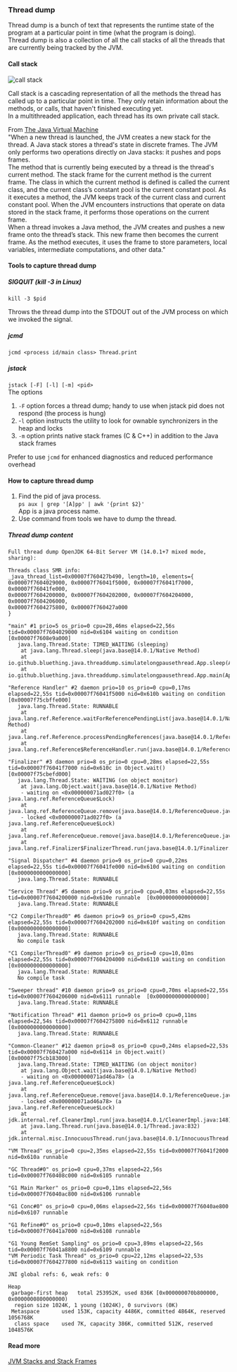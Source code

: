 ### Thread dump

Thread dump is a bunch of text that represents the runtime state of the program at a particular point in time (what the program is doing).  
Thread dump is also a collection of all the call stacks of all the threads that are currently being tracked by the JVM.

#### Call stack

![call stack](https://github.com/bluething/learnjava/blob/main/images/callstack.png?raw=true)

Call stack is a cascading representation of all the methods the thread has called up to a particular point in time. They only retain information about the methods, or calls, that haven't finished executing yet.  
In a multithreaded application, each thread has its own private call stack.

From [The Java Virtual Machine](https://www.artima.com/insidejvm/ed2/jvm8.html)  
"When a new thread is launched, the JVM creates a new stack for the thread. A Java stack stores a thread's state in discrete frames. The JVM only performs two operations directly on Java stacks: it pushes and pops frames.  
The method that is currently being executed by a thread is the thread's current method. The stack frame for the current method is the current frame. The class in which the current method is defined is called the current class, and the current class’s constant pool is the current constant pool. As it executes a method, the JVM keeps track of the current class and current constant pool. When the JVM encounters instructions that operate on data stored in the stack frame, it performs those operations on the current frame.  
When a thread invokes a Java method, the JVM creates and pushes a new frame onto the thread’s stack. This new frame then becomes the current frame. As the method executes, it uses the frame to store parameters, local variables, intermediate computations, and other data."

#### Tools to capture thread dump

##### SIGQUIT (kill -3 in Linux)

`kill -3 $pid`

Throws the thread dump into the STDOUT out of the JVM process on which we invoked the signal.

##### jcmd

`jcmd <process id/main class> Thread.print`

##### jstack

`jstack [-F] [-l] [-m] <pid>`  
The options  
1. `-F` option forces a thread dump; handy to use when jstack pid does not respond (the process is hung)  
2. -`l` option instructs the utility to look for ownable synchronizers in the heap and locks  
3. `-m` option prints native stack frames (C & C++) in addition to the Java stack frames

Prefer to use `jcmd` for enhanced diagnostics and reduced performance overhead

#### How to capture thread dump

1. Find the pid of java process.  
   `ps aux | grep '[A]pp' | awk '{print $2}'`  
   App is a java process name.
2. Use command from tools we have to dump the thread.

##### Thread dump content

```text
Full thread dump OpenJDK 64-Bit Server VM (14.0.1+7 mixed mode, sharing):

Threads class SMR info:
_java_thread_list=0x00007f760427b490, length=10, elements={
0x00007f7604029000, 0x00007f76041f5000, 0x00007f76041f7000, 0x00007f76041fe000,
0x00007f7604200000, 0x00007f7604202000, 0x00007f7604204000, 0x00007f7604206000,
0x00007f7604275800, 0x00007f760427a000
}

"main" #1 prio=5 os_prio=0 cpu=28,46ms elapsed=22,56s tid=0x00007f7604029000 nid=0x6104 waiting on condition  [0x00007f7608e9a000]
   java.lang.Thread.State: TIMED_WAITING (sleeping)
	at java.lang.Thread.sleep(java.base@14.0.1/Native Method)
	at io.github.bluething.java.threaddump.simulatelongpausethread.App.sleep(App.java:12)
	at io.github.bluething.java.threaddump.simulatelongpausethread.App.main(App.java:7)

"Reference Handler" #2 daemon prio=10 os_prio=0 cpu=0,17ms elapsed=22,55s tid=0x00007f76041f5000 nid=0x610b waiting on condition  [0x00007f75cbffe000]
   java.lang.Thread.State: RUNNABLE
	at java.lang.ref.Reference.waitForReferencePendingList(java.base@14.0.1/Native Method)
	at java.lang.ref.Reference.processPendingReferences(java.base@14.0.1/Reference.java:241)
	at java.lang.ref.Reference$ReferenceHandler.run(java.base@14.0.1/Reference.java:213)

"Finalizer" #3 daemon prio=8 os_prio=0 cpu=0,28ms elapsed=22,55s tid=0x00007f76041f7000 nid=0x610c in Object.wait()  [0x00007f75cbefd000]
   java.lang.Thread.State: WAITING (on object monitor)
	at java.lang.Object.wait(java.base@14.0.1/Native Method)
	- waiting on <0x000000071ad027f0> (a java.lang.ref.ReferenceQueue$Lock)
	at java.lang.ref.ReferenceQueue.remove(java.base@14.0.1/ReferenceQueue.java:155)
	- locked <0x000000071ad027f0> (a java.lang.ref.ReferenceQueue$Lock)
	at java.lang.ref.ReferenceQueue.remove(java.base@14.0.1/ReferenceQueue.java:176)
	at java.lang.ref.Finalizer$FinalizerThread.run(java.base@14.0.1/Finalizer.java:170)

"Signal Dispatcher" #4 daemon prio=9 os_prio=0 cpu=0,22ms elapsed=22,55s tid=0x00007f76041fe000 nid=0x610d waiting on condition  [0x0000000000000000]
   java.lang.Thread.State: RUNNABLE

"Service Thread" #5 daemon prio=9 os_prio=0 cpu=0,03ms elapsed=22,55s tid=0x00007f7604200000 nid=0x610e runnable  [0x0000000000000000]
   java.lang.Thread.State: RUNNABLE

"C2 CompilerThread0" #6 daemon prio=9 os_prio=0 cpu=5,42ms elapsed=22,55s tid=0x00007f7604202000 nid=0x610f waiting on condition  [0x0000000000000000]
   java.lang.Thread.State: RUNNABLE
   No compile task

"C1 CompilerThread0" #9 daemon prio=9 os_prio=0 cpu=10,01ms elapsed=22,55s tid=0x00007f7604204000 nid=0x6110 waiting on condition  [0x0000000000000000]
   java.lang.Thread.State: RUNNABLE
   No compile task

"Sweeper thread" #10 daemon prio=9 os_prio=0 cpu=0,70ms elapsed=22,55s tid=0x00007f7604206000 nid=0x6111 runnable  [0x0000000000000000]
   java.lang.Thread.State: RUNNABLE

"Notification Thread" #11 daemon prio=9 os_prio=0 cpu=0,11ms elapsed=22,54s tid=0x00007f7604275800 nid=0x6112 runnable  [0x0000000000000000]
   java.lang.Thread.State: RUNNABLE

"Common-Cleaner" #12 daemon prio=8 os_prio=0 cpu=0,24ms elapsed=22,53s tid=0x00007f760427a000 nid=0x6114 in Object.wait()  [0x00007f75cb183000]
   java.lang.Thread.State: TIMED_WAITING (on object monitor)
	at java.lang.Object.wait(java.base@14.0.1/Native Method)
	- waiting on <0x000000071ad46a78> (a java.lang.ref.ReferenceQueue$Lock)
	at java.lang.ref.ReferenceQueue.remove(java.base@14.0.1/ReferenceQueue.java:155)
	- locked <0x000000071ad46a78> (a java.lang.ref.ReferenceQueue$Lock)
	at jdk.internal.ref.CleanerImpl.run(java.base@14.0.1/CleanerImpl.java:148)
	at java.lang.Thread.run(java.base@14.0.1/Thread.java:832)
	at jdk.internal.misc.InnocuousThread.run(java.base@14.0.1/InnocuousThread.java:134)

"VM Thread" os_prio=0 cpu=2,35ms elapsed=22,55s tid=0x00007f76041f2000 nid=0x610a runnable  

"GC Thread#0" os_prio=0 cpu=0,37ms elapsed=22,56s tid=0x00007f760408c000 nid=0x6105 runnable  

"G1 Main Marker" os_prio=0 cpu=0,11ms elapsed=22,56s tid=0x00007f76040ac800 nid=0x6106 runnable  

"G1 Conc#0" os_prio=0 cpu=0,06ms elapsed=22,56s tid=0x00007f76040ae800 nid=0x6107 runnable  

"G1 Refine#0" os_prio=0 cpu=0,10ms elapsed=22,56s tid=0x00007f76041a7000 nid=0x6108 runnable  

"G1 Young RemSet Sampling" os_prio=0 cpu=3,89ms elapsed=22,56s tid=0x00007f76041a8800 nid=0x6109 runnable  
"VM Periodic Task Thread" os_prio=0 cpu=22,12ms elapsed=22,53s tid=0x00007f7604277800 nid=0x6113 waiting on condition  

JNI global refs: 6, weak refs: 0

Heap
 garbage-first heap   total 253952K, used 836K [0x000000070b800000, 0x0000000800000000)
  region size 1024K, 1 young (1024K), 0 survivors (0K)
 Metaspace       used 153K, capacity 4486K, committed 4864K, reserved 1056768K
  class space    used 7K, capacity 386K, committed 512K, reserved 1048576K
```

#### Read more

[JVM Stacks and Stack Frames](https://alvinalexander.com/scala/fp-book/recursion-jvm-stacks-stack-frames/)